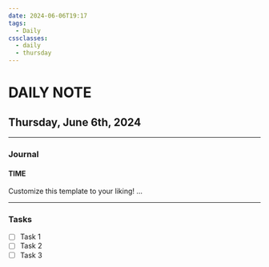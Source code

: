```yaml
---
date: 2024-06-06T19:17
tags:
  - Daily
cssclasses:
  - daily
  - thursday
---
```

# DAILY NOTE
## Thursday, June 6th, 2024
***
### Journal
#### TIME
Customize this template to your liking!
...
***
### Tasks
- [ ] Task 1
- [ ] Task 2
- [ ] Task 3